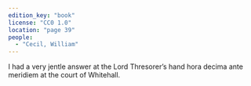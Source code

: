 ```yaml
---
edition_key: "book"
license: "CC0 1.0"
location: "page 39"
people:
  - "Cecil, William"
---
```

I had a very jentle answer at the
Lord Thresorer’s hand hora decima ante meridiem at the court of
Whitehall.

